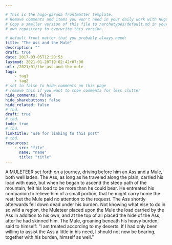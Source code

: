 ```yaml
---

# This is the hugo-garuda frontmatter template.
# Remove comments and items you won't need in your daily work with Hugo.
# Copy a smaller version of this file to /archetypes/default.md in your
# own repository to overwrite this version.

# default front matter that you probably always need:
title: "The Ass and the Mule"
description: ""
draft: true
date: 2017-03-05T12:20:53
lastmod: 2021-01-20T19:02:42+07:00
url: /2021/01/the-ass-and-the-mule
tags:
    - tag1
    - tag2
# set to false to hide comments on this page
# remove this if you want to show comments for less clutter
hide_comments: false
hide_sharebuttons: false
hide_related: false
# tbd.
draft: true
# tbd.
todo: true
# tbd.
linktitle: "use for linking to this post"
# tbd.
resources:
    - src: "file"
      name: "name"
      title: "title"
---
```

A MULETEER set forth on a journey, driving before him an Ass and a Mule, both well laden. The Ass, as long as he traveled along the plain, carried his load with ease, but when he began to ascend the steep path of the mountain, felt his load to be more than he could bear. He entreated his companion to relieve him of a small portion, that he might carry home the rest; but the Mule paid no attention to the request. The Ass shortly afterwards fell down dead under his burden. Not knowing what else to do in so wild a region, the Muleteer placed upon the Mule the load carried by the Ass in addition to his own, and at the top of all placed the hide of the Ass, after he had skinned him. The Mule, groaning beneath his heavy burden, said to himself: “I am treated according to my deserts. If I had only been willing to assist the Ass a little in his need, I should not now be bearing, together with his burden, himself as well.”
